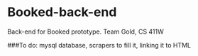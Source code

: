 # Booked-back-end
Back-end for Booked prototype. Team Gold, CS 411W

###To do: mysql database, scrapers to fill it, linking it to HTML
